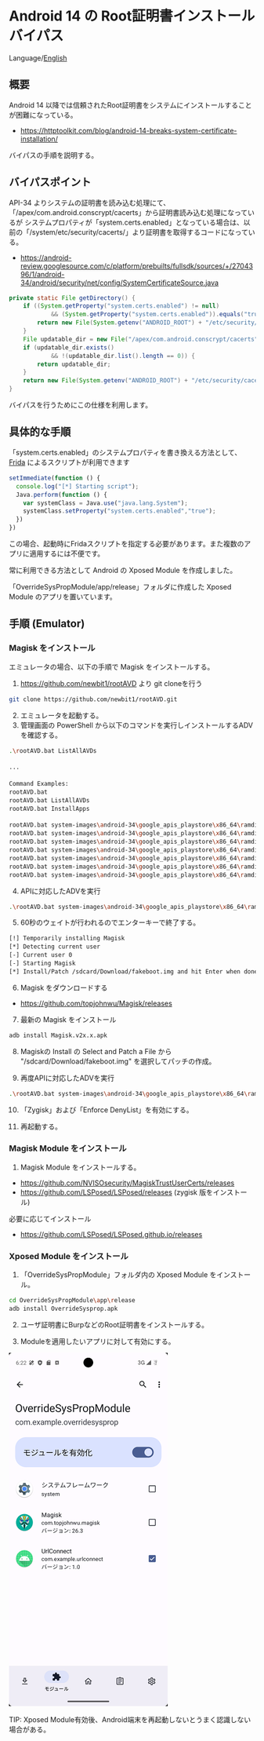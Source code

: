 Android 14 の Root証明書インストールバイパス
=============

Language/[English](Readme.md)

## 概要

Android 14 以降では信頼されたRoot証明書をシステムにインストールすることが困難になっている｡

- https://httptoolkit.com/blog/android-14-breaks-system-certificate-installation/

バイパスの手順を説明する。

## バイパスポイント

API-34 よりシステムの証明書を読み込む処理にて、「/apex/com.android.conscrypt/cacerts」から証明書読み込む処理になっているが
システムプロパティが「system.certs.enabled」となっている場合は、以前の「/system/etc/security/cacerts/」より証明書を取得するコードになっている。

- https://android-review.googlesource.com/c/platform/prebuilts/fullsdk/sources/+/2704396/1/android-34/android/security/net/config/SystemCertificateSource.java

````java
private static File getDirectory() {
    if ((System.getProperty("system.certs.enabled") != null)
            && (System.getProperty("system.certs.enabled")).equals("true")) {
        return new File(System.getenv("ANDROID_ROOT") + "/etc/security/cacerts");
    }
    File updatable_dir = new File("/apex/com.android.conscrypt/cacerts");
    if (updatable_dir.exists()
            && !(updatable_dir.list().length == 0)) {
        return updatable_dir;
    }
    return new File(System.getenv("ANDROID_ROOT") + "/etc/security/cacerts");
}
````

バイパスを行うためにこの仕様を利用します。

## 具体的な手順

「system.certs.enabled」のシステムプロパティを書き換える方法として、[Frida](https://frida.re/) によるスクリプトが利用できます

````js
setImmediate(function () {
  console.log("[*] Starting script");
  Java.perform(function () {
    var systemClass = Java.use("java.lang.System");
    systemClass.setProperty("system.certs.enabled","true");
  })
})
````

この場合、起動時にFridaスクリプトを指定する必要があります。また複数のアプリに適用するには不便です。

常に利用できる方法として Android の Xposed Module を作成しました。

「OverrideSysPropModule/app/release」フォルダに作成した Xposed　Module のアプリを置いています。

## 手順 (Emulator)

### Magisk をインストール

エミュレータの場合、以下の手順で Magisk をインストールする。

1. https://github.com/newbit1/rootAVD より git cloneを行う

````sh
git clone https://github.com/newbit1/rootAVD.git
````
2. エミュレータを起動する。
3. 管理画面の PowerShell から以下のコマンドを実行しインストールするADVを確認する。

````sh
.\rootAVD.bat ListAllAVDs

...

Command Examples:
rootAVD.bat
rootAVD.bat ListAllAVDs
rootAVD.bat InstallApps

rootAVD.bat system-images\android-34\google_apis_playstore\x86_64\ramdisk.img
rootAVD.bat system-images\android-34\google_apis_playstore\x86_64\ramdisk.img FAKEBOOTIMG
rootAVD.bat system-images\android-34\google_apis_playstore\x86_64\ramdisk.img DEBUG PATCHFSTAB GetUSBHPmodZ
rootAVD.bat system-images\android-34\google_apis_playstore\x86_64\ramdisk.img restore
rootAVD.bat system-images\android-34\google_apis_playstore\x86_64\ramdisk.img InstallKernelModules
rootAVD.bat system-images\android-34\google_apis_playstore\x86_64\ramdisk.img InstallPrebuiltKernelModules
rootAVD.bat system-images\android-34\google_apis_playstore\x86_64\ramdisk.img InstallPrebuiltKernelModules GetUSBHPmodZ PATCHFSTAB DEBUG
````

4. APIに対応したADVを実行

````sh
.\rootAVD.bat system-images\android-34\google_apis_playstore\x86_64\ramdisk.img FAKEBOOTIMG
````

5. 60秒のウェイトが行われるのでエンターキーで終了する。

````sh
[!] Temporarily installing Magisk
[*] Detecting current user
[-] Current user 0
[-] Starting Magisk
[*] Install/Patch /sdcard/Download/fakeboot.img and hit Enter when done(max. 60s)
````

6. Magisk をダウンロードする

- https://github.com/topjohnwu/Magisk/releases

7. 最新の Magisk をインストール

```sh
adb install Magisk.v2x.x.apk
```

8. Magiskの Install の Select and Patch a File から "/sdcard/Download/fakeboot.img" を選択してパッチの作成。

9. 再度APIに対応したADVを実行

````sh
.\rootAVD.bat system-images\android-34\google_apis_playstore\x86_64\ramdisk.img FAKEBOOTIMG
````
10. 「Zygisk」および「Enforce DenyList」を有効にする。

11. 再起動する。

### Magisk Module をインストール

1. Magisk Module をインストールする。

- https://github.com/NVISOsecurity/MagiskTrustUserCerts/releases
- https://github.com/LSPosed/LSPosed/releases (zygisk 版をインストール)

必要に応じてインストール

- https://github.com/LSPosed/LSPosed.github.io/releases

### Xposed Module をインストール

1. 「OverrideSysPropModule」フォルダ内の Xposed Module をインストール。

````sh
cd OverrideSysPropModule\app\release
adb install OverrideSysprop.apk
````

2. ユーザ証明書にBurpなどのRoot証明書をインストールする。

3. Moduleを適用したいアプリに対して有効にする。

![OverrideSysProp](images/OverrideSysProp.png)

TIP:  Xposed Module有効後、Android端末を再起動しないとうまく認識しない場合がある。

